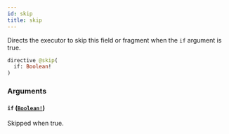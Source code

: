 ```yaml
---
id: skip
title: skip
---
```


Directs the executor to skip this field or fragment when the `if` argument is true.

```graphql
directive @skip(
  if: Boolean!
)
```

### Arguments

#### `if` ([`Boolean!`](docs/partners/truework/scalars/boolean.md))

Skipped when true.
